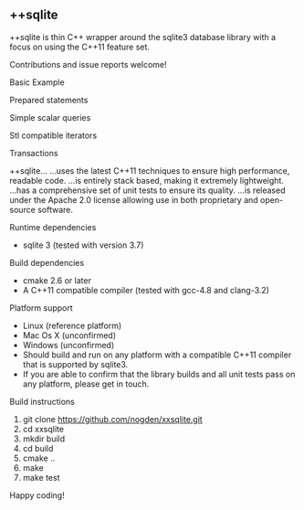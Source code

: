 ++sqlite
--------

++sqlite is thin C++ wrapper around the sqlite3 database library with a focus on
using the C++11 feature set.

Contributions and issue reports welcome!

Basic Example


Prepared statements


Simple scalar queries


Stl compatible iterators


Transactions



++sqlite...
...uses the latest C++11 techniques to ensure high performance, readable code.
...is entirely stack based, making it extremely lightweight.
...has a comprehensive set of unit tests to ensure its quality.
...is released under the Apache 2.0 license allowing use in both proprietary and
   open-source software.

Runtime dependencies
 * sqlite 3 (tested with version 3.7)

Build dependencies
 * cmake 2.6 or later
 * A C++11 compatible compiler (tested with gcc-4.8 and clang-3.2)

Platform support
 * Linux    (reference platform)
 * Mac Os X (unconfirmed)
 * Windows  (unconfirmed)
 * Should build and run on any platform with a compatible C++11 compiler that is
   supported by sqlite3.
 * If you are able to confirm that the library builds and all unit tests pass on
   any platform, please get in touch.

Build instructions
 1. git clone https://github.com/nogden/xxsqlite.git
 2. cd xxsqlite
 3. mkdir build
 4. cd build
 5. cmake ..
 6. make
 7. make test

Happy coding!
